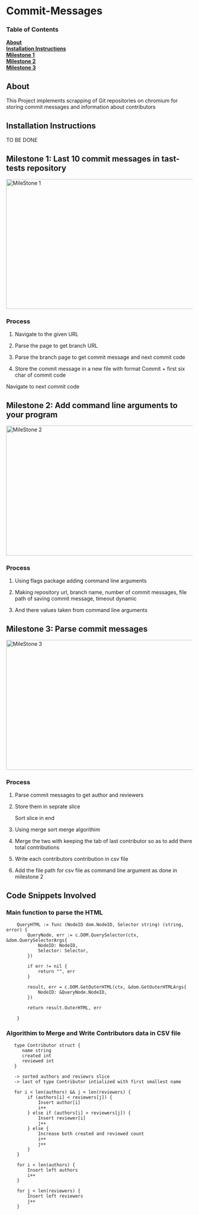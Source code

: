 # Commit-Messages


### Table of Contents
**[About](#about)**<br>
**[Installation Instructions](#installation-instructions)**<br>
**[Milestone 1](#mile-stone-1)**<br>
**[Milestone 2](#mile-stone-2)**<br>
**[Milestone 3](#mile-stone-3)**<br>

## About 
This Project implements scrapping of Git repositories on chromium for storing commit messages and information about contributors

## Installation Instructions
TO BE DONE

## Milestone 1: Last 10 commit messages in tast-tests repository

<img src="https://github.com/Vishalghyv/TastTests-Messages/blob/main/MileStone1.jpg" height="350" width="700" alt="MileStone 1">

### Process

1. Navigate to the given URL

2. Parse the page to get branch URL

3. Parse the branch page to get commit message and next commit code

4. Store the commit message in a new file with format Commit + first six char of commit code

Navigate to next commit code


## Milestone 2: Add command line arguments to your program

<img src="https://github.com/Vishalghyv/TastTests-Messages/blob/main/MileStone2.jpg" height="350" width="700" alt="MileStone 2">

### Process

1. Using flags package adding command line arguments

2. Making repository url, branch name, number of commit messages, file path of saving commit message, timeout dynamic

3. And there values taken from command line arguments

## Milestone 3: Parse commit messages

<img src="https://github.com/Vishalghyv/TastTests-Messages/blob/main/MileStone3.jpg" height="350" width="700" alt="MileStone 3">

### Process

1. Parse commit messages to get author and reviewers

2. Store them in seprate slice

   Sort slice in end

3. Using merge sort merge algorithim

4. Merge the two with keeping the tab of last contributor so as to add there total contributions

5. Write each contributors contribution in csv file

6. Add the file path for csv file as command line argument as done in milestone 2


## Code Snippets Involved

### Main function to parse the HTML

```
	QueryHTML := func (NodeID dom.NodeID, Selector string) (string, error) {
		QueryNode, err := c.DOM.QuerySelector(ctx, &dom.QuerySelectorArgs{
			NodeID: NodeID,
			Selector: Selector,
		})

		if err != nil {
			return "", err
		}

		result, err = c.DOM.GetOuterHTML(ctx, &dom.GetOuterHTMLArgs{
			NodeID: &QueryNode.NodeID,
		})

		return result.OuterHTML, err

	}
```
### Algorithim to Merge and Write Contributors data in CSV file

```
   type Contributor struct {
      name string
      created int 
      reviewed int
   }
   
   -> sorted authors and reviewrs slice
   -> last of type Contributor intialized with first smallest name
  
   for i < len(authors) && j < len(reviewers) {
		if (authors[i] < reviewers[j]) {
			Insert author[i]
			i++
		} else if (authors[i] > reviewers[j]) {
			Insert reviewer[i]
			j++
		} else {
			Increase both created and reviewed count
			i++
			j++
		}
	} 

	for i < len(authors) {
		Insert left authors
		i++
	}

	for j < len(reviewers) {
		Insert left reviewers
		j++
	}
```
